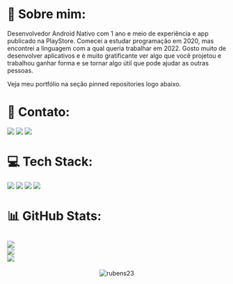 # 💫 Sobre mim:

Desenvolvedor Android Nativo com 1 ano e meio de experiência e app publicado na PlayStore. Comecei a estudar programação em 2020, mas encontrei
a linguagem com a qual queria trabalhar em 2022. Gosto muito de desenvolver aplicativos e é muito gratificante ver
algo que você projetou e trabalhou ganhar forma e se tornar algo útil que pode ajudar as outras pessoas.

Veja meu portfólio na seção pinned repositories logo abaixo.



# 📧 Contato:

<a href="mailto:rubens_assis@outlook.com.br"><img src="https://img.shields.io/badge/Microsoft_Outlook-0078D4?style=for-the-badge&logo=microsoft-outlook&logoColor=white"/><a/>
<a href="https://www.linkedin.com/in/rubens-francisco-125529162/"><img src="https://img.shields.io/badge/LinkedIn-0077B5?style=for-the-badge&logo=linkedin&logoColor=white"/><a/>
<a href="https://wa.me/+5511961422254"><img src="https://img.shields.io/badge/WhatsApp-25D366?style=for-the-badge&logo=whatsapp&logoColor=white"/><a/>


# 💻 Tech Stack:

<img src="https://img.shields.io/badge/Android-3DDC84?style=for-the-badge&logo=android&logoColor=white"/> <img src="https://img.shields.io/badge/Kotlin-0095D5?&style=for-the-badge&logo=kotlin&logoColor=white"/>
<img src="https://img.shields.io/badge/Android_Studio-3DDC84?style=for-the-badge&logo=android-studio&logoColor=white"/>
<img src="https://img.shields.io/badge/GitHub-100000?style=for-the-badge&logo=github&logoColor=white"/>

# 📊 GitHub Stats:
![](https://github-readme-stats.vercel.app/api?username=rubens23&theme=default&hide_border=false&include_all_commits=true&count_private=true)<br/>
![](https://github-readme-streak-stats.herokuapp.com/?user=rubens23&theme=default&hide_border=false)<br/>
![](https://github-readme-stats.vercel.app/api/top-langs/?username=rubens23&theme=default&hide_border=false&include_all_commits=true&count_private=true&layout=compact)
---
<p align="center"> <img src="https://komarev.com/ghpvc/?username=rubens23&label=Profile%20views&color=ce9927&style=flat" alt="rubens23" /> </p>
